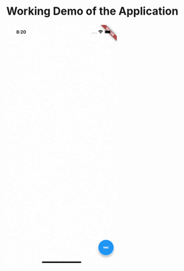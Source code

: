 # Working Demo of the Application
<img src="https://github.com/AdiAr11/custom_tooltip_demo/blob/master/custom_tooltip_demo.gif" width="290" height="630" />
